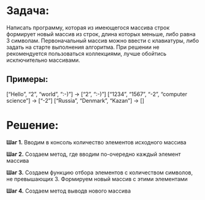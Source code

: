 # Задача:

Написать программу, которая из имеющегося массива строк формирует новый массив из строк, длина которых меньше, либо равна 3 символам. Первоначальный массив можно ввести с клавиатуры, либо задать на старте выполнения алгоритма. При решении не рекомендуется пользоваться коллекциями, лучше обойтись исключительно массивами.

## Примеры:

[“Hello”, “2”, “world”, “:-)”] → [“2”, “:-)”]
[“1234”, “1567”, “-2”, “computer science”] → [“-2”]
[“Russia”, “Denmark”, “Kazan”] → []

# Решение:

**Шаг 1.** Вводим в консоль количество элементов исходного массива  

**Шаг 2.** Создаем метод, где вводим по-очередно каждый элемент массива  

**Шаг 3.** Создаем функцию отбора элементов с количеством символов, не превышающих 3. Формируем новый массив с этими элементами  

**Шаг 4.** Создаем метод выводв нового массива